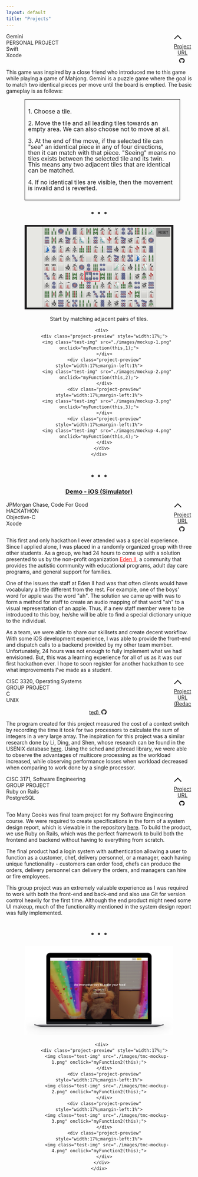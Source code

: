 ```yaml
---
layout: default
title: "Projects"
---
```

<div class="project-header-container" onclick="toggleProjectDetails(this, 1);">
  <div style="width:90%;float:left">
    <div class="project-header-top">Gemini</div>
    <div style="display:inline-block">
      <div class="project-type project-header-bottom">PERSONAL PROJECT</div>
      <div class="swift project-header-bottom">Swift</div>
      <div class="xcode project-header-bottom">Xcode</div>
    </div>
  </div>
  <div style="width:10%;float:left">
    <img id="project-toggle-button-1" class="project-toggle-button" style="width:24px" src="./images/collapse-icon.png"/>
  </div>
</div>

<div class="project-detail" id="project-detail-1">
  <div style="display:block;text-align:center">
    <a style="margin:0 auto" href="https://github.com/BENJYI/Gemini/">
      Project URL
      <img style="margin-right:0.25em;top:50%;transform:translateY(20%);position:relative;width:1.4em;height:1.4em;" src="./images/github-logo.png"/>
    </a>
  </div>
  
  <p>This game was inspired by a close friend who introduced me to this game while playing a game of Mahjong. Gemini is a puzzle game where the goal is to match two identical pieces per move until the board is emptied. The basic gameplay is as follows:</p>
  <div style="width:80%;display:inline-block;padding:8px; margin:0 10%;border:solid 1px #2b2b2b;">
  <p style="line-height:16px;font-size: 16px">1. Choose a tile.</p>
  <p style="line-height:16px;font-size: 16px">2. Move the tile and all leading tiles towards an empty area. We can also choose not to move at all.</p>
  <p style="line-height:16px;font-size: 16px">3. At the end of the move, if the selected tile can "see" an identical piece in any of four directions, then it can match with that piece. "Seeing" means no tiles exists between the selected tile and its twin. This means any two adjacent tiles that are identical can be matched.</p>
  <p style="line-height:16px;font-size: 16px;">4. If no identical tiles are visible, then the movement is invalid and is reverted.</p>

  </div>

  <div style="text-align:center">
    <div style="display:inline-block">
      <p style="font-size:1.5em;color:#3c3c3c">
      • • •
      </p>
    </div>
  </div>

  <div style="width:100%;text-align:center;">
    <div style="width:80%;display:inline-block;text-align:center">
      <div>
        <img id="project-img" src="./images/mockup-1.png">
      </div>
      <div>
        <p id="project-text">
          Start by matching adjacent pairs of tiles.
        </p>
      </div>
      
      <div>
        <div class="project-preview" style="width:17%;">
          <img class="test-img" src="./images/mockup-1.png" onclick="myFunction(this,1);">
        </div>
        <div class="project-preview" style="width:17%;margin-left:1%">
          <img class="test-img" src="./images/mockup-2.png" onclick="myFunction(this,2);">
        </div>
        <div class="project-preview" style="width:17%;margin-left:1%">
          <img class="test-img" src="./images/mockup-3.png" onclick="myFunction(this,3);">
        </div>
        <div class="project-preview" style="width:17%;margin-left:1%">
          <img class="test-img" src="./images/mockup-4.png" onclick="myFunction(this,4);">
        </div>
      </div>
    </div>
  </div>

  <div style="text-align:center">
    <div style="display:inline-block">
      <p style="font-size:1.5em;color:#3c3c3c">
      • • •
      </p>
    </div>
  </div>

  <div style="width:80%;padding:0 10%;text-align:center">
    <h3 style="margin-top:0;text-decoration:underline">Demo - iOS (Simulator)</h3>
    <div class="demo-video">
      <object data="https://www.youtube.com/embed/e-fX8VSi2xM"></object>
    </div>
  </div>
</div>

<div class="project-detail-divider"></div>

<div class="project-header-container" onclick="toggleProjectDetails(this, 2);">
  <div style="width:90%;float:left">
    <div class="project-header-top">JPMorgan Chase, Code For Good</div>
    <div style="display:inline-block">
      <div class="project-type project-header-bottom">HACKATHON</div>
      <div class="objc project-header-bottom">Objective-C</div>
      <div class="xcode project-header-bottom">Xcode</div>
    </div>
  </div>
  <div style="width:10%;float:left">
    <img id="project-toggle-button-2" class="project-toggle-button" style="width:24px" src="./images/collapse-icon.png"/>
  </div>
</div>

<div class="project-detail" id="project-detail-2">
  <div style="display:block;text-align:center">
    <a style="margin:0 auto" href="https://github.com/brooklyn2016/team-21">
      Project URL
      <img style="margin-right:0.25em;top:50%;transform:translateY(20%);position:relative;width:1.4em;height:1.4em;" src="./images/github-logo.png"/>
    </a>
  </div>
  <p>This first and only hackathon I ever attended was a special experience. Since I applied alone, I was placed in a randomly organized group with three other students. As a group, we had 24 hours to come up with a solution presented to us by the non-profit organization <a style="color:red" href="https://eden2.org/">Eden II</a>, a community that provides the autistic community with educational programs, adult day care programs, and general support for families. </p>

  <p>One of the issues the staff at Eden II had was that often clients would have vocabulary a little different from the rest. For example, one of the boys' word for apple was the word "ah". The solution we came up with was to form a method for staff to create an audio mapping of that word "ah" to a visual representation of an apple. Thus, if a new staff member were to be introduced to this boy, he/she will be able to find a special dictionary unique to the individual.</p>

  <p>As a team, we were able to share our skillsets and create decent workflow. With some iOS development experience, I was able to provide the front-end and dispatch calls to a backend provided by my other team member. Unfortunately, 24 hours was not enough to fully implement what we had envisioned. But, this was a learning experience for all of us as it was our first hackathon ever. I hope to soon register for another hackathon to see what improvements I've made as a student.</p>
</div>

<div class="project-detail-divider"></div>

<div class="project-header-container" onclick="toggleProjectDetails(this, 3);">
  <div style="width:90%;float:left">
    <div class="project-header-top">CISC 3320, Operating Systems</div>
    <div style="display:inline-block">
      <div class="project-type project-header-bottom">GROUP PROJECT</div> 
      <div class="clang project-header-bottom">C</div>
      <div class="unix project-header-bottom">UNIX</div>
    </div>
  </div>
  <div style="width:10%;float:left">
    <img id="project-toggle-button-3" class="project-toggle-button" style="width:24px" src="./images/collapse-icon.png"/>
  </div>
</div>

<div class="project-detail" id="project-detail-3">
  <div style="display:block;text-align:center">
    <a style="margin:0 auto" href="https://github.com/BENJYI/cisc3320-project3-REDACTED">
      Project URL (Redacted)
      <img style="margin-right:0.25em;top:50%;transform:translateY(20%);position:relative;width:1.4em;height:1.4em;" src="./images/github-logo.png"/>
    </a>
  </div>
  <p>The program created for this project measured the cost of a context switch by recording the time it took for two processors to calculate the sum of integers in a very large array. The inspiration for this project was a similar research done by Li, Ding, and Shen, whose research can be found in the USENIX database <a href="https://www.usenix.org/legacy/events/expcs07/papers/2-li.pdf">here</a>. Using the sched and pthread library, we were able to observe the advantages of multicore processing as the workload increased, while observing performance losses when workload decreased when comparing to work done by a single processor.</p>
</div>

<div class="project-detail-divider"></div>

<div class="project-header-container" onclick="toggleProjectDetails(this, 4)  ;">
  <div style="width:90%;float:left">
    <div class="project-header-top">CISC 3171, Software Engineering</div>
    <div style="display:inline-block">
      <div class="project-type project-header-bottom">GROUP PROJECT</div> 
      <div class="ruby project-header-bottom">Ruby on Rails</div>
      <div class="dbm project-header-bottom">PostgreSQL</div>
    </div>
  </div>
  <div style="width:10%;float:left">
    <img id="project-toggle-button-4" class="project-toggle-button" style="width:24px" src="./images/collapse-icon.png"/>
  </div>
</div>

<div class="project-detail" id="project-detail-4">
  <div style="display:block;text-align:center">
    <a style="margin:0 auto" href="https://github.com/BENJYI/too_many_cooks">
      Project URL
      <img style="margin-right:0.25em;top:50%;transform:translateY(20%);position:relative;width:1.4em;height:1.4em;" src="./images/github-logo.png"/>
    </a>
  </div>
  <p>Too Many Cooks was final team project for my Software Engineering course. We were required to create specifications in the form of a system design report, which is viewable in the repository <a href="https://github.com/BENJYI/too_many_cooks/blob/master/SDR.pdf">here</a>. To build the product, we use Ruby on Rails, which was the perfect framework to build both the frontend and backend without having to everything from scratch. </p>

  <p>The final product had a login system with authentication allowing a user to function as a customer, chef, delivery personnel, or a manager, each having unique functionality - customers can order food, chefs can produce the orders, delivery personnel can delivery the orders, and managers can hire or fire employees.</p>

  <p>This group project was an extremely valuable experience as I was required to work with both the front-end and back-end and also use Git for version control heavily for the first time. Although the end product might need some UI makeup, much of the functionality mentioned in the system design report was fully implemented.</p>

  <div style="text-align:center">
    <div style="display:inline-block">
      <p style="font-size:1.5em;color:#3c3c3c">
      • • •
      </p>
    </div>
  </div>

  <div style="width:100%;text-align:center;">
    <div style="width:80%;display:inline-block;text-align:center">
      <div>
        <img id="project-img2" src="./images/tmc-mockup-1.png">
      </div>
      
      <div>
        <div class="project-preview" style="width:17%;">
          <img class="test-img" src="./images/tmc-mockup-1.png" onclick="myFunction2(this);">
        </div>
        <div class="project-preview" style="width:17%;margin-left:1%">
          <img class="test-img" src="./images/tmc-mockup-2.png" onclick="myFunction2(this);">
        </div>
        <div class="project-preview" style="width:17%;margin-left:1%">
          <img class="test-img" src="./images/tmc-mockup-3.png" onclick="myFunction2(this);">
        </div>
        <div class="project-preview" style="width:17%;margin-left:1%">
          <img class="test-img" src="./images/tmc-mockup-4.png" onclick="myFunction2(this);">
        </div>
      </div>
    </div>
  </div>
</div>